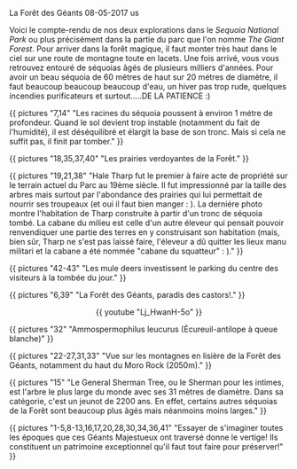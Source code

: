 La Forêt des Géants
08-05-2017
us

Voici le compte-rendu de nos deux explorations dans le *Sequoia National Park* ou plus précisément dans la partie du parc que l'on nomme *The Giant Forest*. Pour arriver dans la forêt magique, il faut monter très haut dans le ciel sur une route de montagne toute en lacets. Une fois arrivé, vous vous retrouvez entouré de séquoias âgés de plusieurs milliers d'années. Pour avoir un beau séquoia de 60 métres de haut sur 20 métres de diamètre, il faut beaucoup beaucoup beaucoup d'eau, un hiver pas trop rude, quelques incendies purificateurs et surtout.....DE LA PATIENCE :)

{{ pictures "7,14" "Les racines du séquoia poussent à environ 1 métre de profondeur. Quand le sol devient trop instable (notamment du fait de l'humidité), il est déséquilibré et élargit la base de son tronc. Mais si cela ne suffit pas, il finit par tomber." }}

{{ pictures "18,35,37,40" "Les prairies verdoyantes de la Forêt." }}

{{ pictures "19,21,38" "Hale Tharp fut le premier à faire acte de propriété sur le terrain actuel du Parc au 19ème siècle. Il fut impressionné par la taille des arbres mais surtout par l'abondance des prairies qui lui permettait de nourrir ses troupeaux (et oui il faut bien manger : ). La derniére photo montre l'habitation de Tharp construite à partir d'un tronc de séquoia tombé. La cabane du milieu est celle d'un autre éleveur qui pensait pouvoir renvendiquer une partie des terres en y construisant son habitation (mais, bien sûr, Tharp ne s'est pas laissé faire, l'éleveur a dû quitter les lieux manu militari et  la cabane a été nommée \"cabane du squatteur\" : )." }}

{{ pictures "42-43" "Les mule deers investissent le parking du centre des visiteurs à la tombée du jour." }}

{{ pictures "6,39" "La Forêt des Géants, paradis des castors!." }}

<div style="text-align:center">
  {{ youtube "Lj_HwanH-5o" }}
</div>

{{ pictures "32" "Ammospermophilus leucurus (Écureuil-antilope à queue blanche)" }}

{{ pictures "22-27,31,33" "Vue sur les montagnes en lisière de la Forêt des Géants, notamment du haut du Moro Rock (2050m)." }}

{{ pictures "15" "Le General Sherman Tree, ou le Sherman pour les intimes, est l'arbre le plus large du monde avec ses 31 mètres de diamètre. Dans sa catégorie, c'est un jeunot de 2200 ans. En effet, certains autres séquoias de la Forêt sont beaucoup plus âgés mais néanmoins moins larges." }}

{{ pictures "1-5,8-13,16,17,20,28,30,34,36,41" "Essayer de s'imaginer toutes les époques que ces Géants Majestueux ont traversé donne le vertige! Ils constituent un patrimoine exceptionnel qu'il faut tout faire pour préserver!" }}
